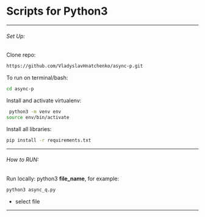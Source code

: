 # Scripts for Python3
_______________________________________________________________________

###### Set Up:
Clone repo: 
```bash
https://github.com/VladyslavHnatchenko/async-p.git
```
To run on terminal/bash:
```bash
cd async-p
```
Install and activate virtualenv:
```bash
 python3 -m venv env
source env/bin/activate
```
Install all libraries: 
```bash
pip install -r requirements.txt
```
_______________________________________________________________________

###### How to RUN:
Run locally: python3 **file_name**, for example: 
```bash
python3 async_q.py
```
- select file
_______________________________________________________________________


